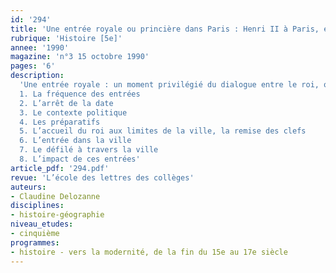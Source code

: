 ```yaml
---
id: '294'
title: 'Une entrée royale ou princière dans Paris : Henri II à Paris, en 1549'
rubrique: 'Histoire [5e]'
annee: '1990'
magazine: 'n°3 15 octobre 1990'
pages: '6'
description: 
  'Une entrée royale : un moment privilégié du dialogue entre le roi, ou le prince, et son peuple. L’article propose une trame pour l’étude d’une entrée royale à travers l’exemple de celle d’Henri II à Paris, en 1549…
  1. La fréquence des entrées
  2. L’arrêt de la date
  3. Le contexte politique
  4. Les préparatifs
  5. L’accueil du roi aux limites de la ville, la remise des clefs
  6. L’entrée dans la ville
  7. Le défilé à travers la ville
  8. L’impact de ces entrées'
article_pdf: '294.pdf'
revue: 'L’école des lettres des collèges'
auteurs:
- Claudine Delozanne
disciplines:
- histoire-géographie
niveau_etudes:
- cinquième
programmes:
- histoire - vers la modernité, de la fin du 15e au 17e siècle
---
```


